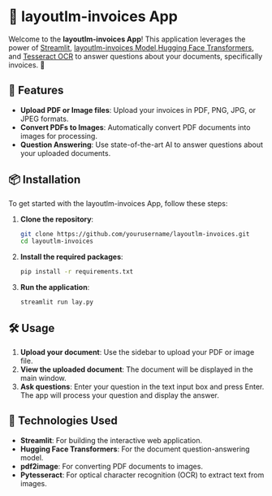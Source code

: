# 📄 layoutlm-invoices App

Welcome to the **layoutlm-invoices App**! This application leverages the power of [Streamlit](https://streamlit.io/), [layoutlm-invoices Model](https://huggingface.co/impira/layoutlm-invoices),[Hugging Face Transformers](https://huggingface.co/transformers/), and [Tesseract OCR](https://github.com/tesseract-ocr/tesseract) to answer questions about your documents, specifically invoices. 🚀

## 🌟 Features

- **Upload PDF or Image files**: Upload your invoices in PDF, PNG, JPG, or JPEG formats.
- **Convert PDFs to Images**: Automatically convert PDF documents into images for processing.
- **Question Answering**: Use state-of-the-art AI to answer questions about your uploaded documents.

## 📦 Installation

To get started with the layoutlm-invoices App, follow these steps:

1. **Clone the repository**:
    ```bash
    git clone https://github.com/yourusername/layoutlm-invoices.git
    cd layoutlm-invoices
    ```

2. **Install the required packages**:
    ```bash
    pip install -r requirements.txt
    ```

3. **Run the application**:
    ```bash
    streamlit run lay.py
    ```

## 🛠️ Usage

1. **Upload your document**: Use the sidebar to upload your PDF or image file.
2. **View the uploaded document**: The document will be displayed in the main window.
3. **Ask questions**: Enter your question in the text input box and press Enter. The app will process your question and display the answer.

## 🧠 Technologies Used

- **Streamlit**: For building the interactive web application.
- **Hugging Face Transformers**: For the document question-answering model.
- **pdf2image**: For converting PDF documents to images.
- **Pytesseract**: For optical character recognition (OCR) to extract text from images.
